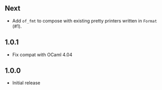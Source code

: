 Next
----

- Add `of_fmt` to compose with existing pretty printers written in `Format`
  (#1).

1.0.1
-----

- Fix compat with OCaml 4.04

1.0.0
-----

- Initial release
